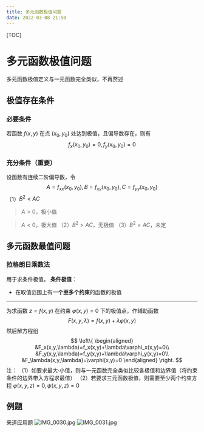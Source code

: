 ```yaml
---
title: 多元函数极值问题
date: 2022-03-08 21:50
---
```

[TOC]
# 多元函数极值问题
多元函数极值定义与一元函数完全类似，不再赘述
## 极值存在条件
### 必要条件
若函数 $f(x,y)$ 在点 $(x_0,y_0)$ 处达到极值，且偏导数存在，则有
$$
f_x(x_0,y_0)=0,f_y(x_0,y_0)=0
$$
### 充分条件（重要）
设函数有连续二阶偏导数，令
$$A=f_{xx}(x_0,y_0),B=f_{xy}(x_0,y_0),C=f_{yy}(x_0,y_0)$$
（1）$B^2<AC$
> $A>0$，极小值

> $A<0$，极大值
（2）$B^2>AC$，无极值
（3）$B^2=AC$，未定
## 多元函数最值问题
### 拉格朗日乘数法
用于求条件极值。
**条件极值**：
* 在取值范围上有**一个至多个约束**的函数的极值
---
为求函数 $z=f(x,y)$ 在约束 $\varphi(x,y)=0$ 下的极值点，作辅助函数
$$
F(x,y,\lambda)=f(x,y)+\lambda\varphi(x,y)
$$
然后解方程组
$$
\left\{
\begin{aligned}
&F_x(x,y,\lambda)=f_x(x,y)+\lambda\varphi_x(x,y)=0\\
&F_y(x,y,\lambda)=f_y(x,y)+\lambda\varphi_y(x,y)=0\\
&F_\lambda(x,y,\lambda)=\varphi(x,y)=0
\end{aligned}
\right.
$$
注：
（1）如要求最大·小值，则与一元函数完全类似比较各极值和边界值（将约束条件的边界带入方程求最值）
（2）若要求三元函数极值，则需要至少两个约束方程 $\varphi(x,y,z)=0,\psi(x,y,z)=0$
## 例题
来道应用题
![IMG_0030.jpg](http://image.tjzfile.xyz/images/2022/03/08/IMG_0030.jpg)
![IMG_0031.jpg](http://image.tjzfile.xyz/images/2022/03/08/IMG_0031.jpg)
